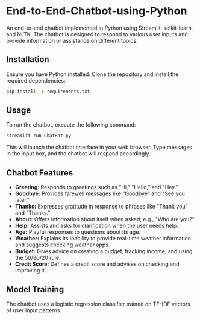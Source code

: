 # End-to-End-Chatbot-using-Python

An end-to-end chatbot implemented in Python using Streamlit, scikit-learn, and NLTK. The chatbot is designed to respond to various user inputs and provide information or assistance on different topics.

## Installation

Ensure you have Python installed. Clone the repository and install the required dependencies:

```bash
pip install -r requirements.txt
```

## Usage

To run the chatbot, execute the following command:

```bash
streamlit run ChatBot.py
```

This will launch the chatbot interface in your web browser. Type messages in the input box, and the chatbot will respond accordingly.

## Chatbot Features

- **Greeting:** Responds to greetings such as "Hi," "Hello," and "Hey."
- **Goodbye:** Provides farewell messages like "Goodbye" and "See you later."
- **Thanks:** Expresses gratitude in response to phrases like "Thank you" and "Thanks."
- **About:** Offers information about itself when asked, e.g., "Who are you?"
- **Help:** Assists and asks for clarification when the user needs help.
- **Age:** Playful responses to questions about its age.
- **Weather:** Explains its inability to provide real-time weather information and suggests checking weather apps.
- **Budget:** Gives advice on creating a budget, tracking income, and using the 50/30/20 rule.
- **Credit Score:** Defines a credit score and advises on checking and improving it.

## Model Training

The chatbot uses a logistic regression classifier trained on TF-IDF vectors of user input patterns.

